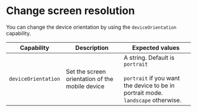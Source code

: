 # Change screen resolution

You can change the device orientation by using the `deviceOrientation` capability.

| Capability | Description | Expected values |
| ---------- | ----------- | --------------- |
|`deviceOrientation`|Set the screen orientation of the mobile device|A string. Default is `portrait`<br/><br/>`portrait` if you want the device to be in portrait mode. `landscape` otherwise.|
